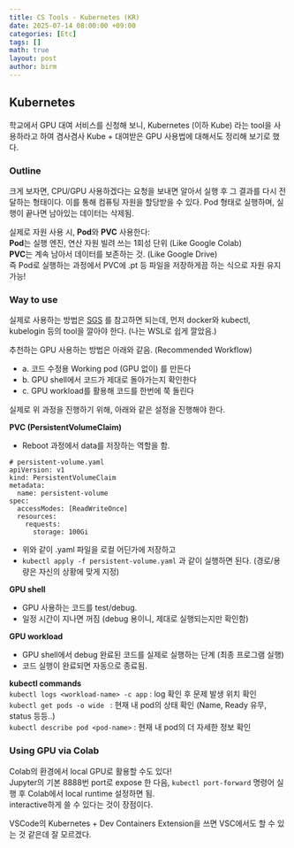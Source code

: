 ```yaml
---
title: CS Tools - Kubernetes (KR)
date: 2025-07-14 08:00:00 +09:00
categories: [Etc]
tags: []       
math: true
layout: post
author: birm
---
```


## Kubernetes
학교에서 GPU 대여 서비스를 신청해 보니, Kubernetes (이하 Kube) 라는 tool을 사용하라고 하여 겸사겸사 Kube + 대여받은 GPU 사용법에 대해서도 정리해 보기로 했다.
### Outline
크게 보자면, CPU/GPU 사용하겠다는 요청을 보내면 알아서 실행 후 그 결과를 다시 전달하는 형태이다. 이를 통해 컴퓨팅 자원을 할당받을 수 있다.
Pod 형태로 실행하며, 실행이 끝나면 남아있는 데이터는 삭제됨. 

실제로 자원 사용 시, **Pod**와 **PVC** 사용한다:                       
**Pod**는 실행 엔진, 연산 자원 빌려 쓰는 1회성 단위 (Like Google Colab)                      
**PVC**는 계속 남아서 데이터를 보존하는 것. (Like Google Drive)               
즉 Pod로 실행하는 과정에서 PVC에 .pt 등 파일을 저장하게끔 하는 식으로 자원 유지 가능!
### Way to use
실제로 사용하는 방법은 [SGS](https://sgs-docs.snucse.org) 를 참고하면 되는데, 먼저 docker와 kubectl, kubelogin 등의 tool을 깔아야 한다. (나는 WSL로 쉽게 깔았음.) 

추천하는 GPU 사용하는 방법은 아래와 같음. (Recommended Workflow)
- a. 코드 수정용 Working pod (GPU 없이) 를 만든다
- b. GPU shell에서 코드가 제대로 돌아가는지 확인한다
- c. GPU workload를 활용해 코드를 한번에 쭉 돌린다

실제로 위 과정을 진행하기 위해, 아래와 같은 설정을 진행해야 한다.

**PVC (PersistentVolumeClaim)** 
- Reboot 과정에서 data를 저장하는 역할을 함.
```
# persistent-volume.yaml
apiVersion: v1
kind: PersistentVolumeClaim
metadata:
  name: persistent-volume
spec:
  accessModes: [ReadWriteOnce]
  resources:
    requests:
      storage: 100Gi
```
- 위와 같이 .yaml 파일을 로컬 어딘가에 저장하고 
- `kubectl apply -f persistent-volume.yaml` 과 같이 실행하면 된다. (경로/용량은 자신의 상황에 맞게 지정)

**GPU shell**
- GPU 사용하는 코드를 test/debug.
- 일정 시간이 지나면 꺼짐 (debug 용이니, 제대로 실행되는지만 확인함)

**GPU workload**
- GPU shell에서 debug 완료된 코드를 실제로 실행하는 단계 (최종 프로그램 실행)
- 코드 실행이 완료되면 자동으로 종료됨.

**kubectl commands**           
`kubectl logs <workload-name> -c app` : log 확인 후 문제 발생 위치 확인           
`kubectl get pods -o wide ` : 현재 내 pod의 상태 확인 (Name, Ready 유무, status 등등..)           
`kubectl describe pod <pod-name>` : 현재 내 pod의 더 자세한 정보 확인             


### Using GPU via Colab
Colab의 환경에서 local GPU로 활용할 수도 있다!                   
Jupyter의 기본 8888번 port로 expose 한 다음, `kubectl port-forward` 명령어 실행 후 Colab에서 local runtime 설정하면 됨.                
interactive하게 쓸 수 있다는 것이 장점이다.                

VSCode의 Kubernetes + Dev Containers Extension을 쓰면 VSC에서도 할 수 있는 것 같은데 잘 모르겠다.
